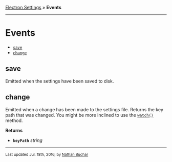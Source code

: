 [Electron Settings] » **Events**

***

Events
=======

* [`save`][event_save]
* [`change`][event_change]


save
----

Emitted when the settings have been saved to disk.


change
------

Emitted when a change has been made to the settings file. Returns the key path that was changed. You might be more inclined to use the [`watch()`][method_watch] method.

**Returns**

  * **`keyPath`** *string*






***

<small>Last updated Jul. 18th, 2016, by [Nathan Buchar]</small>






[Electron Settings]: /

[Nathan Buchar]: (mailto:hello@nathanbuchar.com)

[event_save]: #save
[event_change]: #change

[method_watch]: ./methods.md#watch
